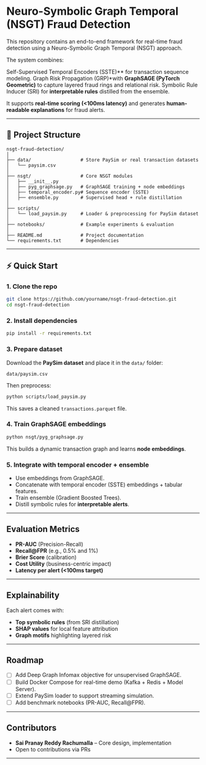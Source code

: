 
# Neuro-Symbolic Graph Temporal (NSGT) Fraud Detection

This repository contains an end-to-end framework for real-time fraud detection using a Neuro-Symbolic Graph Temporal (NSGT) approach.

The system combines:

Self-Supervised Temporal Encoders (SSTE)** for transaction sequence modeling.
Graph Risk Propagation (GRP)*with **GraphSAGE (PyTorch Geometric)** to capture layered fraud rings and relational risk.
Symbolic Rule Inducer (SRI) for **interpretable rules** distilled from the ensemble.

It supports **real-time scoring (<100ms latency)** and generates **human-readable explanations** for fraud alerts.

---

## 📂 Project Structure

```
nsgt-fraud-detection/
│
├── data/                  # Store PaySim or real transaction datasets
│   └── paysim.csv
│
├── nsgt/                  # Core NSGT modules
│   ├── __init__.py
│   ├── pyg_graphsage.py   # GraphSAGE training + node embeddings
│   ├── temporal_encoder.py# Sequence encoder (SSTE)
│   ├── ensemble.py        # Supervised head + rule distillation
│
├── scripts/
│   └── load_paysim.py     # Loader & preprocessing for PaySim dataset
│
├── notebooks/             # Example experiments & evaluation
│
├── README.md              # Project documentation
└── requirements.txt       # Dependencies
```

---

## ⚡ Quick Start

### 1. Clone the repo

```bash
git clone https://github.com/yourname/nsgt-fraud-detection.git
cd nsgt-fraud-detection
```

### 2. Install dependencies

```bash
pip install -r requirements.txt
```

### 3. Prepare dataset

Download the **PaySim dataset** and place it in the `data/` folder:

```
data/paysim.csv
```

Then preprocess:

```bash
python scripts/load_paysim.py
```

This saves a cleaned `transactions.parquet` file.

### 4. Train GraphSAGE embeddings

```bash
python nsgt/pyg_graphsage.py
```

This builds a dynamic transaction graph and learns **node embeddings**.

### 5. Integrate with temporal encoder + ensemble

* Use embeddings from GraphSAGE.
* Concatenate with temporal encoder (SSTE) embeddings + tabular features.
* Train ensemble (Gradient Boosted Trees).
* Distill symbolic rules for **interpretable alerts**.

---

##  Evaluation Metrics

* **PR-AUC** (Precision-Recall)
* **Recall\@FPR** (e.g., 0.5% and 1%)
* **Brier Score** (calibration)
* **Cost Utility** (business-centric impact)
* **Latency per alert (<100ms target)**

---

##  Explainability

Each alert comes with:

* **Top symbolic rules** (from SRI distillation)
* **SHAP values** for local feature attribution
* **Graph motifs** highlighting layered risk

---

##  Roadmap

* [ ] Add Deep Graph Infomax objective for unsupervised GraphSAGE.
* [ ] Build Docker Compose for real-time demo (Kafka + Redis + Model Server).
* [ ] Extend PaySim loader to support streaming simulation.
* [ ] Add benchmark notebooks (PR-AUC, Recall\@FPR).

---

## Contributors

* **Sai Pranay Reddy Rachumalla** – Core design, implementation
* Open to contributions via PRs

---
